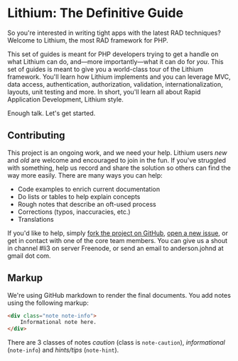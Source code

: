 # Lithium: The Definitive Guide

So you're interested in writing tight apps with the latest RAD techniques? Welcome to Lithium, the most RAD framework for PHP.

This set of guides is meant for PHP developers trying to get a handle on what Lithium can do, and—more importantly—what it can do for _you_. This set of guides is meant to give you a world-class tour of the Lithium framework. You'll learn how Lithium implements and you can leverage MVC, data access, authentication, authorization, validation, internationalization, layouts, unit testing and more. In short, you'll learn all about Rapid Application Development, Lithium style.

Enough talk. Let's get started.

## Contributing

This project is an ongoing work, and we need your help. Lithium users _new_ and _old_ are welcome and encouraged to join in the fun. If you've struggled with something, help us record and share the solution so others can find the way more easily. There are many ways you can help:

 * Code examples to enrich current documentation
 * Do lists or tables to help explain concepts
 * Rough notes that describe an oft-used process
 * Corrections (typos, inaccuracies, etc.)
 * Translations

If you'd like to help, simply [fork the project on GitHub](https://github.com/UnionOfRAD/manual), [open a new issue](https://github.com/UnionOfRAD/manual/issues), or get in contact with one of the core team members. You can give us a shout in channel #li3 on server Freenode, or send an email to anderson.johnd at gmail dot com.

## Markup

We're using GitHub markdown to render the final documents. You add
notes using the following markup:

```html
<div class="note note-info">
	Informational note here.
</div>
```

There are 3 classes of notes _caution_ (class is `note-caution`), _informational_ (`note-info`) 
and _hints/tips_ (`note-hint`).
